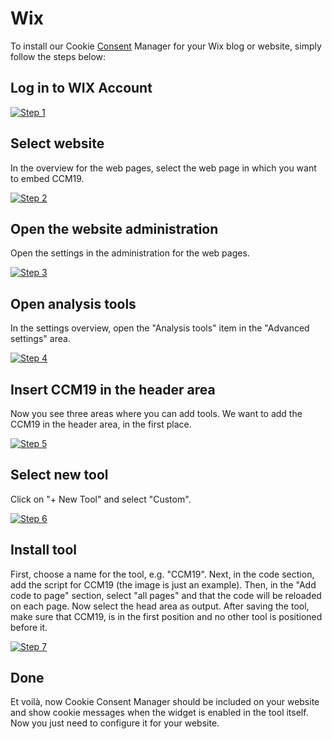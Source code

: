 # Wix

To install our Cookie [Consent](https://www.ccm19.de/integration/glossar/10-Consent.html#10) Manager for your Wix blog or website, simply follow the steps below:

## Log in to WIX Account



[![Step 1](../assets/10-1-wix.png)](https://www.ccm19.de/images/10-1-wix.png)

## Select website

In the overview for the web pages, select the web page in which you want to embed CCM19.

[![Step 2](../assets/10-2-wix.png)](https://www.ccm19.de/images/10-2-wix.png)



## Open the website administration

Open the settings in the administration for the web pages.

[![Step 3](../assets/10-3-wix.png)](https://www.ccm19.de/images/10-3-wix.png)



## Open analysis tools

In the settings overview, open the "Analysis tools" item in the "Advanced settings" area.

[![Step 4](../assets/10-4-wix.png)](https://www.ccm19.de/images/10-4-wix.png)



## Insert CCM19 in the header area

Now you see three areas where you can add tools. We want to add the CCM19 in the header area, in the first place.

[![Step 5](../assets/10-5-wix.png)](https://www.ccm19.de/images/10-5-wix.png)



## Select new tool

Click on "+ New Tool" and select "Custom".

[![Step 6](../assets/10-6-wix.png)](https://www.ccm19.de/images/10-6-wix.png)



## Install tool

First, choose a name for the tool, e.g. "CCM19". Next, in the code section, add the script for CCM19 (the image is just an example). Then, in the "Add code to page" section, select "all pages" and that the code will be reloaded on each page. Now select the head area as output. After saving the tool, make sure that CCM19, is in the first position and no other tool is positioned before it.

[![Step 7](../assets/10-7-wix.png)](https://www.ccm19.de/images/10-7-wix.png)

## Done

Et voilà, now Cookie Consent Manager should be included on your website and show cookie messages when the widget is enabled in the tool itself. Now you just need to configure it for your website.